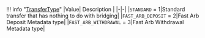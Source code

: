 !!! info "[TransferType](/../../schemas/transfer_type)"
    |Value| Description |
    |-|-|
    |`STANDARD` = 1|Standard transfer that has nothing to do with bridging|
    |`FAST_ARB_DEPOSIT` = 2|Fast Arb Deposit Metadata type|
    |`FAST_ARB_WITHDRAWAL` = 3|Fast Arb Withdrawal Metadata type|
